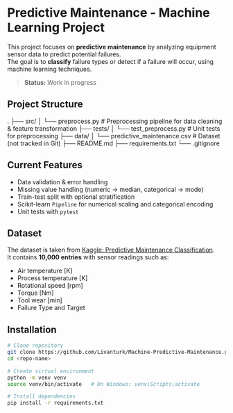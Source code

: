 # Predictive Maintenance - Machine Learning Project

This project focuses on **predictive maintenance** by analyzing equipment sensor data to predict potential failures.  
The goal is to **classify** failure types or detect if a failure will occur, using machine learning techniques.

> **Status:** Work in progress 

##  Project Structure
.
├── src/
│ └── preprocess.py # Preprocessing pipeline for data cleaning & feature transformation
├── tests/
│ └── test_preprocess.py # Unit tests for preprocessing
├── data/
│ └── predictive_maintenance.csv # Dataset (not tracked in Git)
├── README.md
├── requirements.txt
└── .gitignore


##  Current Features
- Data validation & error handling
- Missing value handling (numeric → median, categorical → mode)
- Train-test split with optional stratification
- Scikit-learn `Pipeline` for numerical scaling and categorical encoding
- Unit tests with `pytest`

##  Dataset
The dataset is taken from [Kaggle: Predictive Maintenance Classification](https://www.kaggle.com/datasets/shivamb/machine-predictive-maintenance-classification).  
It contains **10,000 entries** with sensor readings such as:
- Air temperature [K]
- Process temperature [K]
- Rotational speed [rpm]
- Torque [Nm]
- Tool wear [min]
- Failure Type and Target

##  Installation
```bash
# Clone repository
git clone https://github.com/Livanturk/Machine-Predictive-Maintenance.git
cd <repo-name>

# Create virtual environment
python -m venv venv
source venv/bin/activate   # On Windows: venv\Scripts\activate

# Install dependencies
pip install -r requirements.txt
